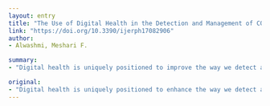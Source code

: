 ```yaml
---
layout: entry
title: "The Use of Digital Health in the Detection and Management of COVID-19"
link: "https://doi.org/10.3390/ijerph17082906"
author:
- Alwashmi, Meshari F.

summary:
- "Digital health is uniquely positioned to improve the way we detect and manage infectious diseases. This commentary explores the potential of implementing digital technologies that can be used at different stages of the COVID-19 outbreak. Methods that could potentially reduce the exposure of healthcare providers to the virus are also discussed. Digital health can also be used to monitor and monitor infectious diseases, including data-driven disease surveillance, screening, triage, diagnosis, and monitoring. It is also possible to reduce the risk of the virus from healthcare providers. The report explores potential of digital health to improve our way we treat and manage the disease. implementing new technologies. the potential."

original:
- "Digital health is uniquely positioned to enhance the way we detect and manage infectious diseases. This commentary explores the potential of implementing digital technologies that can be used at different stages of the COVID-19 outbreak, including data-driven disease surveillance, screening, triage, diagnosis, and monitoring. Methods that could potentially reduce the exposure of healthcare providers to the virus are also discussed."
---
```


